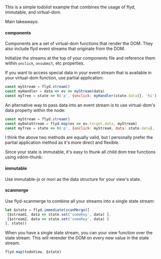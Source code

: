 
This is a simple todolist example that combines the usage of flyd, immutable, and virtual-dom.

Main takeaways:

#### components

Components are a set of virtual-dom functions that render the DOM. They also include flyd event streams that originate from the DOM.

Initialize the streams at the top of your components file and reference them within `onclick`, `onsubmit`, etc properties.

If you want to access special data in your event stream that is available in your virtual-dom function, use partial application:

```js
const myStream = flyd.stream()
const myHandler = data => ev => myStream(data)
const myTree = state => h('p', {onclick: myHandler(state.data)}, 'hi')
```

An alternative way to pass data into an event stream is to use virtual-dom's data property within the node:

```js
const myStream = flyd.stream()
const myDataStream = flyd.map(ev => ev.target.data, myStream)
const myTree = state => h('p', {onclick: myStream, data: state.data}, 'hi')
```

I think the above two methods are equally valid, but I personally prefer the partial application method as it's more direct and flexible.

Since your state is immutable, it's easy to thunk all child dom tree functions using vdom-thunk:

#### immutable

Use immutable-js or mori as the data structure for your view's state.

#### scanmerge

Use flyd-scanmerge to combine all your streams into a single state stream:

```js
let $state = flyd.immediate(scanMerge([
 [$stream1, data => state.set('someKey', data) ],
 [$stream2, data => state.set('someKey', data) ]
], state))
```

When you have a single state stream, you can your view function over the state stream. This will rerender the DOM on every new value in the state stream.

```js
flyd.map(todoView, $state)
```

